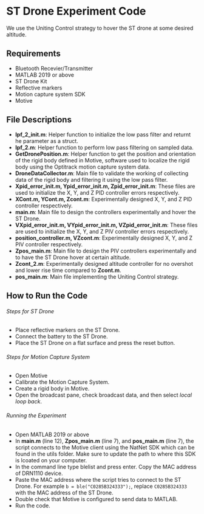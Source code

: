 # ST Drone Experiment Code
We use the Uniting Control strategy to hover the ST drone at some desired altitude.

## Requirements
- Bluetooth Recevier/Transmitter
- MATLAB 2019 or above
- ST Drone Kit
- Reflective markers
- Motion capture system SDK
- Motive

## File Descriptions
- **lpf_2_init.m**: Helper function to initialize the low pass filter and returnt he parameter as a struct.
- **lpf_2.m**: Helper function to perform low pass filtering on sampled data.
- **GetDronePosition.m**: Helper function to get the position and orientation of the rigid body defined in Motive, software used to localize the rigid body using the Optitrack motion capture system data.
- **DroneDataCollector.m**: Main file to validate the working of collecting data of the rigid body and filtering it using the low pass filter.
- **Xpid_error_init.m, Ypid_error_init.m, Zpid_error_init.m**: These files are used to initialize the X, Y, and Z PID controller errors respectively. 
- **XCont.m, YCont.m, Zcont.m**: Experimentally designed X, Y, and Z PID controller respectively.
- **main.m**: Main file to design the controllers experimentally and hover the ST Drone.
- **VXpid_error_init.m, VYpid_error_init.m, VZpid_error_init.m**: These files are used to initialize the X, Y, and Z PIV controller errors respectively. 
- **position_controller.m, VZcont.m**: Experimentally designed X, Y, and Z PIV controller respectively.
- **Zpos_main.m**: Main file to design the PIV controllers experimentally and to have the ST Drone hover at certain altitude.
- **Zcont_2.m**: Experimentally designed altitude controller for no overshot and lower rise time compared to **Zcont.m**.
- **pos_main.m**: Main file implementing the Uniting Control strategy. 

## How to Run the Code
###### Steps for ST Drone
- Place reflective markers on the ST Drone.
- Connect the battery to the ST Drone.
- Place the ST Drone on a flat surface and press the reset button.

###### Steps for Motion Capture System
- Open Motive
- Calibrate the Motion Capture System.
- Create a rigid body in Motive.
- Open the broadcast pane, check broadcast data, and then select _local loop back_.

###### Running the Experiment
- Open MATLAB 2019 or above
- In **main.m** (line 12), **Zpos_main.m** (line 7), and **pos_main.m** (line 7), the script connects to the Motive client using the NatNet SDK which can be found in the utils folder. Make sure to update the path to where this SDK is lcoated on your computer.
- In the command line type blelist and press enter. Copy the MAC address of DRN1110 device.
- Paste the MAC address where the script tries to connect to the ST Drone. For example `b = ble("C0285B324333");`, replace `C0285B324333` with the MAC address of the ST Drone.
- Double check that Motive is configured to send data to MATLAB.
- Run the code.
